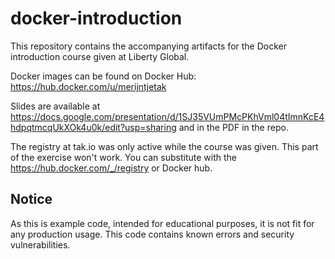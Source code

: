 # docker-introduction

This repository contains the accompanying artifacts for the Docker introduction
course given at Liberty Global. 

Docker images can be found on Docker Hub: https://hub.docker.com/u/merijntjetak

Slides are available at https://docs.google.com/presentation/d/1SJ35VUmPMcPKhVml04tImnKcE4hdpqtmcqUkXOk4u0k/edit?usp=sharing
and in the PDF in the repo.

The registry at tak.io was only active while the course was given. This part
of the exercise won't work. You can substitute with the https://hub.docker.com/_/registry
or Docker hub.

## Notice
As this is example code, intended for educational purposes, it is not fit for
any production usage. This code contains known errors and security
vulnerabilities.

